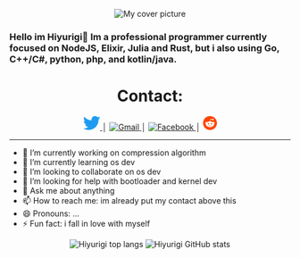 <div>
    <p align="center">
        <img height="200" src="./Cover-pict.png" alt="My cover picture">
        <h3> Hello im Hiyurigi👋 Im a professional programmer currently focused on NodeJS, Elixir, Julia and Rust, but i also using Go, C++/C#, python, php, and kotlin/java.</h3>
    </p>
    <div align="center">
        <h1>Contact:</h1>
        <a href="https://twitter.com/@Hiyurigi">
            <img height="25" src="2021 Twitter logo - blue.png" alt="Twitter"/>
        </a>
        │
        <a href="mailto:kafetheine@gmail.com">
            <img height="25" src="https://lh3.googleusercontent.com/0rpHlrX8IG77awQMuUZpQ0zGWT7HRYtpncsuRnFo6V3c8Lh2hPjXnEuhDDd-OsLz1vua4ld2rlUYFAaBYk-rZCODmi2eJlwUEVsZgg" alt="Gmail" />
        </a>
        │
        <a href="https://www.facebook.com/hiyurigi">
            <img height="25" src="https://facebookbrand.com/wp-content/uploads/2019/04/f_logo_RGB-Hex-Blue_512.png?w=512&h=512" alt="Facebook" />
        </a>
        │
        <a href="https://reddit.com/u/Hiyurigi">
            <img height="25" src="Reddit_Mark_OnWhite.png" alt="Reddit" />
        </a>
        <hr>
    </div>

- 🔭 I’m currently working on compression algorithm
- 🌱 I’m currently learning os dev
- 👯 I’m looking to collaborate on os dev
- 🤔 I’m looking for help with bootloader and kernel dev
- 💬 Ask me about anything
- 📫 How to reach me: im already put my contact above this
- 😄 Pronouns: ...
- ⚡ Fun fact: i fall in love with myself

<div align="center">
	
![Hiyurigi top langs](https://github-readme-stats.vercel.app/api/top-langs/?username=Hiyurigi&theme=react)
![Hiyurigi GitHub stats](https://github-readme-stats.vercel.app/api?username=Hiyurigi&show_icons=true&theme=synthwave)

</div>
</div>
<!--
**Hiyurigi/Hiyurigi** is a ✨ _special_ ✨ repository because its `README.md` (this file) appears on your GitHub profile.

Here are some ideas to get you started:

- 🔭 I’m currently working on ...
- 🌱 I’m currently learning ...
- 👯 I’m looking to collaborate on ...
- 🤔 I’m looking for help with ...
- 💬 Ask me about ...
- 📫 How to reach me: ...
- 😄 Pronouns: ...
- ⚡ Fun fact: ...
-->
